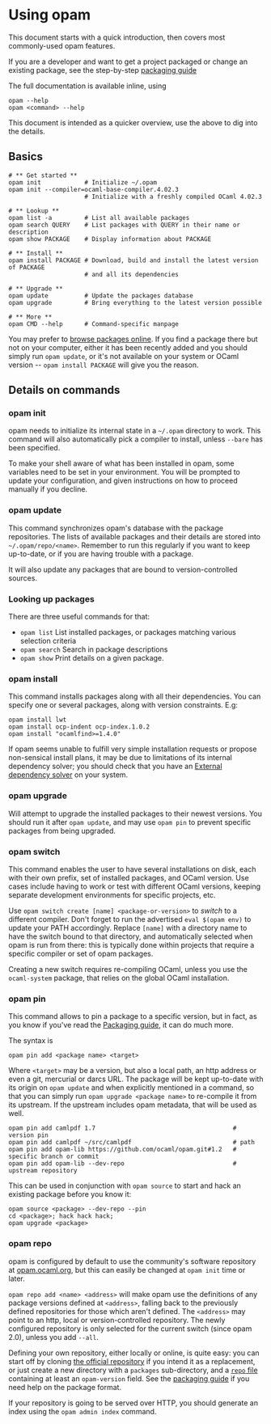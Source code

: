 # Using opam

This document starts with a quick introduction, then covers most commonly-used
opam features.

If you are a developer and want to get a project packaged or change an existing
package, see the step-by-step [packaging guide](Packaging.html)

The full documentation is available inline, using

```
opam --help
opam <command> --help
```

This document is intended as a quicker overview, use the above to dig into the
details.

## Basics

```
# ** Get started **
opam init            # Initialize ~/.opam
opam init --compiler=ocaml-base-compiler.4.02.3
                     # Initialize with a freshly compiled OCaml 4.02.3

# ** Lookup **
opam list -a         # List all available packages
opam search QUERY    # List packages with QUERY in their name or description
opam show PACKAGE    # Display information about PACKAGE

# ** Install **
opam install PACKAGE # Download, build and install the latest version of PACKAGE
                     # and all its dependencies

# ** Upgrade **
opam update          # Update the packages database
opam upgrade         # Bring everything to the latest version possible

# ** More **
opam CMD --help      # Command-specific manpage
```

You may prefer to [browse packages online](https://opam.ocaml.org/packages). If
you find a package there but not on your computer, either it has been recently
added and you should simply run `opam update`, or it's not available on your
system or OCaml version -- `opam install PACKAGE` will give you the reason.

## Details on commands

### opam init

opam needs to initialize its internal state in a `~/.opam` directory to work.
This command will also automatically pick a compiler to install, unless `--bare`
has been specified.

To make your shell aware of what has been installed in opam, some variables need
to be set in your environment. You will be prompted to update your
configuration, and given instructions on how to proceed manually if you decline.

### opam update

This command synchronizes opam's database with the package repositories. The
lists of available packages and their details are stored into
`~/.opam/repo/<name>`. Remember to run this regularly if you want to keep
up-to-date, or if you are having trouble with a package.

It will also update any packages that are bound to version-controlled sources.

### Looking up packages

There are three useful commands for that:
* `opam list` List installed packages, or packages matching various selection
  criteria
* `opam search` Search in package descriptions
* `opam show` Print details on a given package.

### opam install

This command installs packages along with all their dependencies. You can
specify one or several packages, along with version constraints. E.g:

```
opam install lwt
opam install ocp-indent ocp-index.1.0.2
opam install "ocamlfind>=1.4.0"
```

If opam seems unable to fulfill very simple installation requests or
propose non-sensical install plans, it may be due to limitations of
its internal dependency solver; you should check that you have an
[External dependency solver](Install.html#ExternalSolvers) on your
system.

### opam upgrade

Will attempt to upgrade the installed packages to their newest versions. You
should run it after `opam update`, and may use `opam pin` to prevent specific
packages from being upgraded.

### opam switch

This command enables the user to have several installations on disk, each with
their own prefix, set of installed packages, and OCaml version. Use cases
include having to work or test with different OCaml versions, keeping separate
development environments for specific projects, etc.

Use `opam switch create [name] <package-or-version>` to _switch_ to a different
compiler. Don't forget to run the advertised `eval $(opam env)` to update your
PATH accordingly. Replace `[name]` with a directory name to have the switch
bound to that directory, and automatically selected when opam is run from there:
this is typically done within projects that require a specific compiler or set
of opam packages.

Creating a new switch requires re-compiling OCaml, unless you use the
`ocaml-system` package, that relies on the global OCaml installation.

### opam pin

This command allows to pin a package to a specific version, but in fact, as you
know if you've read the [Packaging guide](Packaging.html), it can do much more.

The syntax is

```
opam pin add <package name> <target>
```

Where `<target>` may be a version, but also a local path, an http address or
even a git, mercurial or darcs URL. The package will be kept up-to-date with its
origin on `opam update` and when explicitly mentioned in a command, so that
you can simply run `opam upgrade <package name>` to re-compile it from its
upstream. If the upstream includes opam metadata, that will be used as well.

```
opam pin add camlpdf 1.7                                      # version pin
opam pin add camlpdf ~/src/camlpdf                            # path
opam pin add opam-lib https://github.com/ocaml/opam.git#1.2   # specific branch or commit
opam pin add opam-lib --dev-repo                              # upstream repository
```

This can be used in conjunction with `opam source` to start and hack an existing
package before you know it:

```
opam source <package> --dev-repo --pin
cd <package>; hack hack hack;
opam upgrade <package>
```

### opam repo

opam is configured by default to use the community's software repository at
[opam.ocaml.org](https://opam.ocaml.org), but this can easily be
changed at `opam init` time or later.

`opam repo add <name> <address>` will make opam use the definitions of any
package versions defined at `<address>`, falling back to the previously defined
repositories for those which aren't defined. The `<address>` may point to an
http, local or version-controlled repository. The newly configured repository is
only selected for the current switch (since opam 2.0), unless you add `--all`.

Defining your own repository, either locally or online, is quite easy: you can
start off by cloning
[the official repository](https://github.com/ocaml/opam-repository) if you
intend it as a replacement, or just create a new directory with a `packages`
sub-directory, and a [`repo` file](Manual.html#repo) containing at least an
`opam-version` field. See the [packaging guide](Packaging.html) if you need help
on the package format.

If your repository is going to be served over HTTP, you should generate an index
using the `opam admin index` command.
